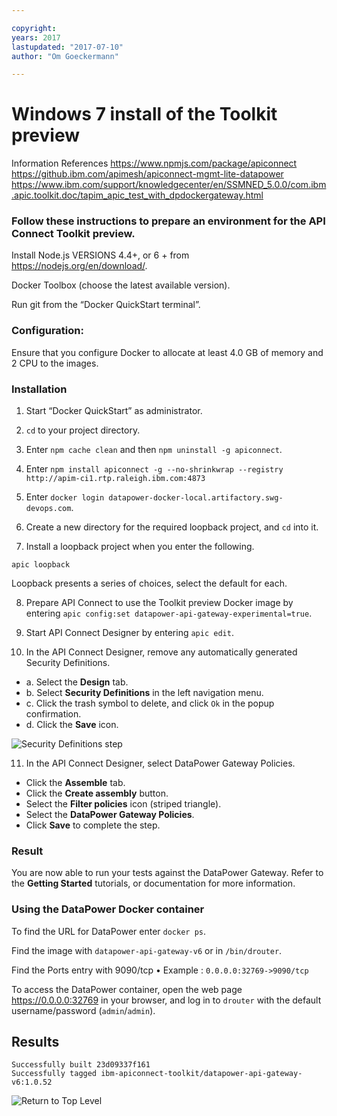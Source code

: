 ```yaml
---

copyright:
years: 2017
lastupdated: "2017-07-10"
author: "Om Goeckermann"

---
```

# Windows 7 install of the Toolkit preview
Information References
https://www.npmjs.com/package/apiconnect
https://github.ibm.com/apimesh/apiconnect-mgmt-lite-datapower
https://www.ibm.com/support/knowledgecenter/en/SSMNED_5.0.0/com.ibm.apic.toolkit.doc/tapim_apic_test_with_dpdockergateway.html

### Follow these instructions to prepare an environment for the API Connect Toolkit preview.

Install Node.js VERSIONS 4.4+, or 6 + from https://nodejs.org/en/download/.

Docker Toolbox (choose the latest available version).

Run git from the “Docker QuickStart terminal”.


### Configuration:
Ensure that you configure Docker to allocate at least 4.0 GB of memory and 2 CPU to the images.

### Installation
1. Start “Docker QuickStart” as administrator.

2. `cd` to your project directory.

3. Enter `npm cache clean` and then `npm uninstall -g apiconnect`.

4. Enter `npm install apiconnect -g --no-shrinkwrap --registry http://apim-ci1.rtp.raleigh.ibm.com:4873`

5. Enter `docker login datapower-docker-local.artifactory.swg-devops.com`.

6. Create a new directory for the required loopback project, and `cd` into it.

7. Install a loopback project when you enter the following.
  ```
  apic loopback
  ```
  Loopback presents a series of choices, select the default for each.

8. Prepare API Connect to use the Toolkit preview Docker image by entering `apic config:set datapower-api-gateway-experimental=true`.

9. Start API Connect Designer by entering `apic edit`.

10. In the API Connect Designer, remove any automatically generated Security Definitions.
   - a. Select the **Design** tab.
   - b. Select **Security Definitions** in the left navigation menu.
   - c. Click the trash symbol to delete, and click `Ok` in the popup confirmation.
   - d. Click the **Save** icon.

![Security Definitions step](https://github.com/ibm-apiconnect/apigateway-experimental/images/security_definitions.png "Security Definitions step")

11. In the API Connect Designer, select DataPower Gateway Policies.
   - Click the **Assemble** tab.
   - Click the **Create assembly** button.
   - Select the **Filter policies** icon (striped triangle).
   - Select the **DataPower Gateway Policies**.
   - Click **Save** to complete the step.

### Result
You are now able to run your tests against the DataPower Gateway.
Refer to the __Getting Started__ tutorials, or documentation for more information.


### Using the DataPower Docker container
To find the URL for DataPower enter `docker ps`.

Find the image with `datapower-api-gateway-v6` or in `/bin/drouter`.

Find the Ports entry with 9090/tcp
    • Example : `0.0.0.0:32769->9090/tcp`

To access the DataPower container, open the web page https://0.0.0.0:32769 in your browser, and log in to `drouter` with the default username/password (`admin`/`admin`).

## Results

```
Successfully built 23d09337f161
Successfully tagged ibm-apiconnect-toolkit/datapower-api-gateway-v6:1.0.52
```

![Return to Top Level](../../)
